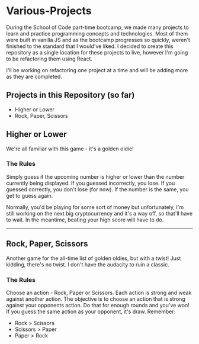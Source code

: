 # Various-Projects

During the School of Code part-time bootcamp, we made many projects to learn and practice programming concepts and technologies. Most of them were built in vanilla JS and as the bootcamp progresses so quickly, weren't finished to the standard that I would've liked. I decided to create this repository as a single location for these projects to live, however I'm going to be refactoring them using React.

I'll be working on refactoring one project at a time and will be adding more as they are completed.


## Projects in this Repository (so far)

* Higher or Lower
* Rock, Paper, Scissors



## Higher or Lower

We're all familiar with this game - it's a golden oldie! 


### The Rules

Simply guess if the upcoming number is higher or lower than the number currently being displayed. If you guessed incorrectly, you lose. If you guessed correctly, you don't lose (for now). If the number is the same, you get to guess again. 

Normally, you'd be playing for some sort of money but unfortunately, I'm still working on the next big cryptocurrency and it's a way off, so that'll have to wait. In the meantime, beating your high score will have to do.


---

## Rock, Paper, Scissors

Another game for the all-time list of golden oldies, but with a twist! Just kidding, there's no twist. I don't have the audacity to ruin a classic.


### The Rules
Choose an action - Rock, Paper or Scissors. Each action is strong and weak against another action. The objective is to choose an action that is strong against your opponents action. Do that for enough rounds and you've won! If you guess the same action as your opponent, it's  draw. Remember:

* Rock > Scissors
* Scissors > Paper
* Paper > Rock
